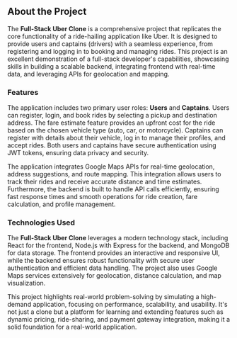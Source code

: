 ## About the Project

The **Full-Stack Uber Clone** is a comprehensive project that replicates the core functionality of a ride-hailing application like Uber. It is designed to provide users and captains (drivers) with a seamless experience, from registering and logging in to booking and managing rides. This project is an excellent demonstration of a full-stack developer's capabilities, showcasing skills in building a scalable backend, integrating frontend with real-time data, and leveraging APIs for geolocation and mapping.

### Features
The application includes two primary user roles: **Users** and **Captains**. Users can register, login, and book rides by selecting a pickup and destination address. The fare estimate feature provides an upfront cost for the ride based on the chosen vehicle type (auto, car, or motorcycle). Captains can register with details about their vehicle, log in to manage their profiles, and accept rides. Both users and captains have secure authentication using JWT tokens, ensuring data privacy and security.

The application integrates Google Maps APIs for real-time geolocation, address suggestions, and route mapping. This integration allows users to track their rides and receive accurate distance and time estimates. Furthermore, the backend is built to handle API calls efficiently, ensuring fast response times and smooth operations for ride creation, fare calculation, and profile management.

### Technologies Used
The **Full-Stack Uber Clone** leverages a modern technology stack, including React for the frontend, Node.js with Express for the backend, and MongoDB for data storage. The frontend provides an interactive and responsive UI, while the backend ensures robust functionality with secure user authentication and efficient data handling. The project also uses Google Maps services extensively for geolocation, distance calculation, and map visualization.

This project highlights real-world problem-solving by simulating a high-demand application, focusing on performance, scalability, and usability. It's not just a clone but a platform for learning and extending features such as dynamic pricing, ride-sharing, and payment gateway integration, making it a solid foundation for a real-world application.
